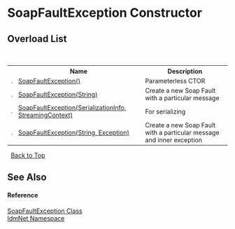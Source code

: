 # SoapFaultException Constructor 
 


## Overload List
&nbsp;<table><tr><th></th><th>Name</th><th>Description</th></tr><tr><td>![Public method](media/pubmethod.gif "Public method")</td><td><a href="M_IdmNet_SoapFaultException__ctor">SoapFaultException()</a></td><td>
Parameterless CTOR</td></tr><tr><td>![Public method](media/pubmethod.gif "Public method")</td><td><a href="M_IdmNet_SoapFaultException__ctor_2">SoapFaultException(String)</a></td><td>
Create a new Soap Fault with a particular message</td></tr><tr><td>![Protected method](media/protmethod.gif "Protected method")</td><td><a href="M_IdmNet_SoapFaultException__ctor_1">SoapFaultException(SerializationInfo, StreamingContext)</a></td><td>
For serializing</td></tr><tr><td>![Public method](media/pubmethod.gif "Public method")</td><td><a href="M_IdmNet_SoapFaultException__ctor_3">SoapFaultException(String, Exception)</a></td><td>
Create a new Soap Fault with a particular message and inner exception</td></tr></table>&nbsp;
<a href="#soapfaultexception-constructor">Back to Top</a>

## See Also


#### Reference
<a href="T_IdmNet_SoapFaultException">SoapFaultException Class</a><br /><a href="N_IdmNet">IdmNet Namespace</a><br />